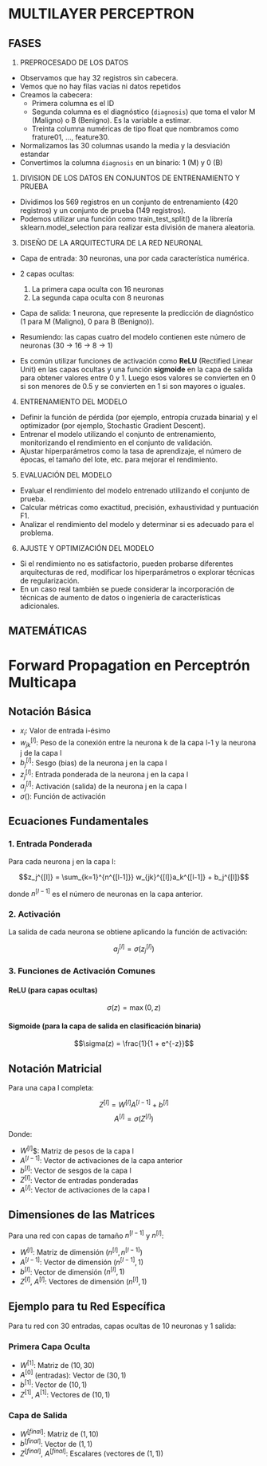 # MULTILAYER PERCEPTRON

## FASES

1. PREPROCESADO DE LOS DATOS

- Observamos que hay 32 registros sin cabecera.
- Vemos que no hay filas vacías ni datos repetidos
- Creamos la cabecera:
  - Primera columna es el ID
  - Segunda columna es el diagnóstico (`diagnosis`) que toma el valor M (Maligno) o B (Benigno). Es la variable a estimar.
  - Treinta columna numéricas de tipo float que nombramos como frature01, ..., feature30.
- Normalizamos las 30 columnas usando la media y la desviación estandar
- Convertimos la columna `diagnosis` en un binario: 1 (M) y 0 (B)

1. DIVISION DE LOS DATOS EN CONJUNTOS DE ENTRENAMIENTO Y PRUEBA

- Dividimos los 569 registros en un conjunto de entrenamiento (420 registros) y un conjunto de prueba (149 registros).
- Podemos utilizar una función como train_test_split() de la librería sklearn.model_selection para realizar esta división de manera aleatoria.

3. DISEÑO DE LA ARQUITECTURA DE LA RED NEURONAL

- Capa de entrada: 30 neuronas, una por cada característica numérica.
- 2 capas ocultas:
    1. La primera capa oculta con 16 neuronas
    2. La segunda capa oculta con 8 neuronas
- Capa de salida: 1 neurona, que represente la predicción de diagnóstico (1 para M (Maligno), 0 para B (Benigno)).
- Resumiendo: las capas cuatro del modelo contienen este número de neuronas (30 → 16 → 8 → 1)

- Es común utilizar funciones de activación como **ReLU** (Rectified Linear Unit) en las capas ocultas y una función **sigmoide** en la capa de salida para obtener valores entre 0 y 1.
  Luego esos valores se convierten en 0 si son menores de 0.5 y se convierten en 1 si son mayores o iguales.

4. ENTRENAMIENTO DEL MODELO

- Definir la función de pérdida (por ejemplo, entropía cruzada binaria) y el optimizador (por ejemplo, Stochastic Gradient Descent).
- Entrenar el modelo utilizando el conjunto de entrenamiento, monitorizando el rendimiento en el conjunto de validación.
- Ajustar hiperparámetros como la tasa de aprendizaje, el número de épocas, el tamaño del lote, etc. para mejorar el rendimiento.

5. EVALUACIÓN DEL MODELO

- Evaluar el rendimiento del modelo entrenado utilizando el conjunto de prueba.
- Calcular métricas como exactitud, precisión, exhaustividad y puntuación F1.
- Analizar el rendimiento del modelo y determinar si es adecuado para el problema.

6. AJUSTE Y OPTIMIZACIÓN DEL MODELO

- Si el rendimiento no es satisfactorio, pueden probarse diferentes arquitecturas de red, modificar los hiperparámetros o explorar técnicas de regularización.
- En un caso real también se puede considerar la incorporación de técnicas de aumento de datos o ingeniería de características adicionales.

## MATEMÁTICAS

# Forward Propagation en Perceptrón Multicapa

## Notación Básica
- $x_i$: Valor de entrada i-ésimo
- $w_{jk}^{[l]}$: Peso de la conexión entre la neurona k de la capa l-1 y la neurona j de la capa l
- $b_j^{[l]}$: Sesgo (bias) de la neurona j en la capa l
- $z_j^{[l]}$: Entrada ponderada de la neurona j en la capa l
- $a_j^{[l]}$: Activación (salida) de la neurona j en la capa l
- $\sigma()$: Función de activación

## Ecuaciones Fundamentales

### 1. Entrada Ponderada
Para cada neurona j en la capa l:

$$z_j^{[l]} = \sum_{k=1}^{n^{[l-1]}} w_{jk}^{[l]}a_k^{[l-1]} + b_j^{[l]}$$

donde $n^{[l-1]}$ es el número de neuronas en la capa anterior.

### 2. Activación
La salida de cada neurona se obtiene aplicando la función de activación:

$$a_j^{[l]} = \sigma(z_j^{[l]})$$

### 3. Funciones de Activación Comunes

#### ReLU (para capas ocultas)
$$\sigma(z) = \max(0,z)$$

#### Sigmoide (para la capa de salida en clasificación binaria)
$$\sigma(z) = \frac{1}{1 + e^{-z}}$$

## Notación Matricial

Para una capa l completa:

$$Z^{[l]} = W^{[l]}A^{[l-1]} + b^{[l]}$$
$$A^{[l]} = \sigma(Z^{[l]})$$

Donde:
- $W^{[l]}$$: Matriz de pesos de la capa l
- $A^{[l-1]}$: Vector de activaciones de la capa anterior
- $b^{[l]}$: Vector de sesgos de la capa l
- $Z^{[l]}$: Vector de entradas ponderadas
- $A^{[l]}$: Vector de activaciones de la capa l

## Dimensiones de las Matrices

Para una red con capas de tamaño $n^{[l-1]}$ y $n^{[l]}$:
- $W^{[l]}$: Matriz de dimensión $(n^{[l]}, n^{[l-1]})$
- $A^{[l-1]}$: Vector de dimensión $(n^{[l-1]}, 1)$
- $b^{[l]}$: Vector de dimensión $(n^{[l]}, 1)$
- $Z^{[l]}$, $A^{[l]}$: Vectores de dimensión $(n^{[l]}, 1)$

## Ejemplo para tu Red Específica

Para tu red con 30 entradas, capas ocultas de 10 neuronas y 1 salida:

### Primera Capa Oculta
- $W^{[1]}$: Matriz de $(10, 30)$
- $A^{[0]}$ (entradas): Vector de $(30, 1)$
- $b^{[1]}$: Vector de $(10, 1)$
- $Z^{[1]}$, $A^{[1]}$: Vectores de $(10, 1)$

### Capa de Salida
- $W^{[final]}$: Matriz de $(1, 10)$
- $b^{[final]}$: Vector de $(1, 1)$
- $Z^{[final]}$, $A^{[final]}$: Escalares (vectores de $(1, 1)$)